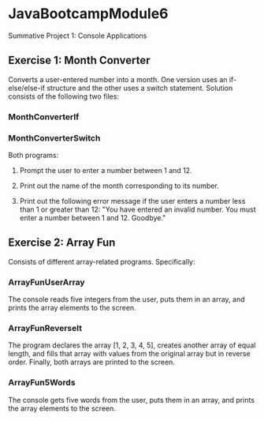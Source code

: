 # JavaBootcampModule6
Summative Project 1: Console Applications

## Exercise 1: Month Converter

Converts a user-entered number into a month. One version uses an if-else/else-if structure and the other uses a switch statement. Solution consists of the following two files:

### MonthConverterIf

### MonthConverterSwitch

Both programs: 

1. Prompt the user to enter a number between 1 and 12.

2. Print out the name of the month corresponding to its number.

3. Print out the following error message if the user enters a number less than 1 or greater than 12: "You have entered an invalid number. You must enter a number between 1 and 12. Goodbye."

## Exercise 2: Array Fun

Consists of different array-related programs. Specifically:

### ArrayFunUserArray

The console reads five integers from the user, puts them in an array, and prints the array elements to the screen.

### ArrayFunReverselt

The program declares the array [1, 2, 3, 4, 5], creates another array of equal length, and fills that array with values from the original array but in reverse order. Finally, both arrays are printed to the screen.

### ArrayFun5Words

The console gets five words from the user, puts them in an array, and prints the array elements to the screen.
